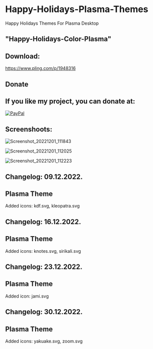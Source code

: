 # Happy-Holidays-Plasma-Themes
Happy Holidays Themes For Plasma Desktop 

"Happy-Holidays-Color-Plasma"
----------------------------

Download: 
--------

https://www.pling.com/p/1948316


<html>
  <head>
    <meta charset="utf-8" />
  </head>
  <body>
    <h2>Donate</h2>
    <h2>If you like my project, you can donate at:</h2>
    <a href="https://www.paypal.com/paypalme/VesnaLazic">
    <img src="PayPal.png" alt="PayPal" />
    </a>
  </body>
</html>

Screenshoots:
-------------

![Screenshot_20221201_111843](https://user-images.githubusercontent.com/45247573/205270683-59dd43e5-5a11-4aec-a9e8-ea6673875ab5.png)


![Screenshot_20221201_112025](https://user-images.githubusercontent.com/45247573/205270734-107dc629-0dad-40f1-9849-25b0c9d15d56.png)


![Screenshot_20221201_112223](https://user-images.githubusercontent.com/45247573/205270773-9aeb1565-047b-4bf7-808a-234d574102ec.png)


Changelog: 09.12.2022.
-----------------------

Plasma Theme
------------

Added icons: kdf.svg, kleopatra.svg

Changelog: 16.12.2022.
-----------------------

Plasma Theme
------------

Added icons: knotes.svg, sirikali.svg

Changelog: 23.12.2022.
-----------------------

Plasma Theme
------------

Added icon: jami.svg

Changelog: 30.12.2022.
-----------------------

Plasma Theme
------------

Added icons:  yakuake.svg, zoom.svg
